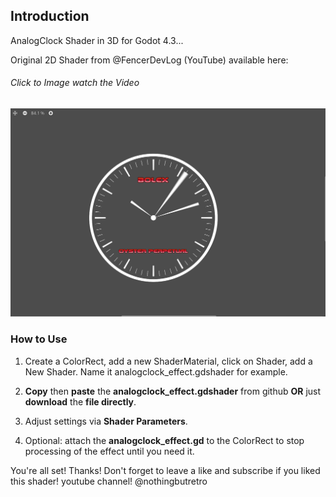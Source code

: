 ## Introduction

AnalogClock Shader in 3D for Godot 4.3...

Original 2D Shader from @FencerDevLog (YouTube) available here:
###### Click to Image watch the Video
[![Watch the video](https://github.com/mikecabral/Godot_4/blob/main/Shaders/AnalogClock_Shader_3D/thumbnail.PNG)](https://www.youtube.com/watch?v=1KOGr3CovRw&pp=0gcJCccJAYcqIYzv)


### How to Use

1. Create a ColorRect, add a new ShaderMaterial, click on Shader, add a New Shader. Name it analogclock_effect.gdshader for example.

2. **Copy** then **paste** the **analogclock_effect.gdshader** from github **OR** just **download** the **file directly**.

3. Adjust settings via **Shader Parameters**.

4. Optional: attach the **analogclock_effect.gd** to the ColorRect to stop processing of the effect until you need it.

You're all set! Thanks!
Don't forget to leave a like and subscribe if you liked this shader!
youtube channel! @nothingbutretro